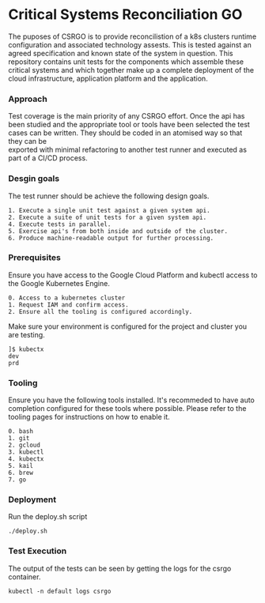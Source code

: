 # Critical Systems Reconciliation GO

The puposes of CSRGO is to provide reconcilistion of a k8s clusters runtime 
configuration and associated technology assests. This is tested against an
agreed specification and known state of the system in question. This repository 
contains unit tests for the components which assemble these critical systems 
and which together make up a complete deployment of the cloud infrastructure, 
application platform and the application. 

### Approach
Test coverage is the main priority of any CSRGO effort. Once the api has been
studied and the appropriate tool or tools have been selected the test cases
can be written. They should be coded in an atomised way so that they can be  
exported with minimal refactoring to another test runner and executed as 
part of a CI/CD process.

### Desgin goals
The test runner should be achieve the following design goals.
```
1. Execute a single unit test against a given system api.
2. Execute a suite of unit tests for a given system api.
4. Execute tests in parallel.
5. Exercise api's from both inside and outside of the cluster.
6. Produce machine-readable output for further processing.
```

### Prerequisites
Ensure you have access to the Google Cloud Platform and kubectl access to the
Google Kubernetes Engine.
```
0. Access to a kubernetes cluster
1. Request IAM and confirm access.
2. Ensure all the tooling is configured accordingly.
```

Make sure your environment is configured for the project and cluster you are testing.
```
]$ kubectx
dev
prd
```

### Tooling
Ensure you have the following tools installed. It's recommeded to have auto 
completion configured for these tools where possible. Please refer to the 
tooling pages for instructions on how to enable it. 
```
0. bash
1. git
2. gcloud
3. kubectl
4. kubectx
5. kail
6. brew
7. go
```

### Deployment
Run the deploy.sh script
```
./deploy.sh
```

### Test Execution
The output of the tests can be seen by getting the logs for the csrgo container.
```
kubectl -n default logs csrgo
```
